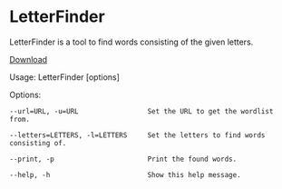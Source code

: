# LetterFinder

LetterFinder is a tool to find words consisting of the given letters.

[Download](https://github.com/SillyGoose123/LetterFinder/releases/download/Stable/LetterFinder.exe)

Usage: LetterFinder [options]

Options:

    --url=URL, -u=URL                 Set the URL to get the wordlist from.

    --letters=LETTERS, -l=LETTERS     Set the letters to find words consisting of.
    
    --print, -p                       Print the found words.
    
    --help, -h                        Show this help message.
